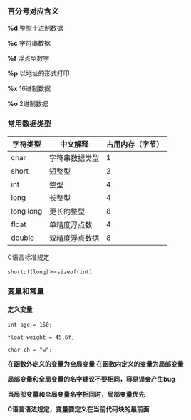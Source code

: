 ### 百分号对应含义

**%d** 整型十进制数据

**%c** 字符串数据

**%f** 浮点型数字

**%p** 以地址的形式打印

**%x** 16进制数据

**%o** 2进制数据



### 常用数据类型
| 字符类型  | 中文解释       | 占用内存（字节） |
| --------- | -------------- | :--------------- |
| char      | 字符串数据类型 | 1                |
| short     | 短整型         | 2                |
| int       | 整型           | 4                |
| long      | 长整型         | 4                |
| long long | 更长的整型     | 8                |
| float     | 单精度浮点数   | 4                |
| double    | 双精度浮点数据 | 8                |

C语言标准规定

`shortof(long)`>=`sizeof(int)`

### 变量和常量

#### 定义变量

`int age = 150;`

`float weight = 45.6f;`

`char ch = "w";`

**在函数外定义的变量为全局变量 在函数内定义的变量为局部变量**

**局部变量和全局变量的名字建议不要相同，容易误会产生bug**

**当局部变量和全局变量名字相同时，局部变量优先**

**C语言语法规定，变量要定义在当前代码块的最前面**

